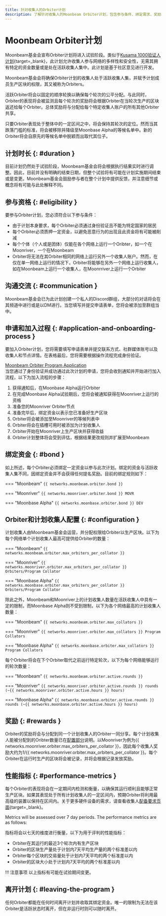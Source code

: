 ```yaml
---
title: 针对收集人的Orbiter计划
description: 了解针对收集人的Moonbeam Orbiter计划，包含参与条件、绑定需求、奖励、性能指标以及更多。
---
```


# Moonbeam Orbiter计划

Moonbeam基金会宣布Orbiter计划将进入试验阶段。类似于[Kusama 1000验证人计划](https://thousand-validators.kusama.network/){target=_blank}，此计划允许收集人参与网络的多样性和安全性，无需其拥有特定的资金数量或是处在活跃收集人集中。此计划是基于社区意见进行开发。

Moonbeam基金会将确保Orbiter计划的收集人处于活跃收集人集，并赋予计划成员生产区块的权限，其又被称为Orbiters。

活跃Orbiter将会以固定的顺序轮换以确保每个轮次的公平分配。与此同时，Orbiter的表现将会被监测且每个轮次的奖励将会根据Orbiter在当轮次生产的区块返还给每个Orbiter。总体奖励将与分配给每个特定收集人账户的所有其他Orbiter共享。

只要Orbiter表现处于整体中的一定区间之中，将会保持其轮次的定位。然而当其跌落门槛的标准，将会被移除并降级至Moonbase Alpha的等候名单中。新的Orbiter将会自原先的等候名单中脱颖而出取代其位子。

## 计划时长 {: #duration }

目前计划仍然处于试验阶段，Moonbeam基金会将会根据执行结果实时进行调整。因此，目前并没有明确的结束日期，但整个试验将有可能在计划实施期间结束或是变更。Moonbeam基金会鼓励参与者在整个计划中提供反馈，并注意细节或概念将有可能与此处解释不同。

## 参与资格 {: #eligibility }

要参与Orbiter计划，您必须符合以下参与条件：

- 由于计划本身要求，每个Orbiter必须通过身份验证且不能为特定国家的居民
- 每个Orbiter必须质押一定资金，以避免恶意行为的出现且此资金将有可能被削减
- 每个个体（个人或是团体）仅能在各个网络上运行一个Oribter，如一个在Moonriver，一个在Moonbeam
- Orbiter将无法在其Orbiter相同的网络上运行另外一个收集人账户。然而，在仅在单一网络上运行的情况下，Orbiter将能够在另外一个网络上运行收集人，如在Moonbeam上运行一个收集人，在Moonrriver上运行一个Orbiter

## 沟通交流 {: #communication }

Moonbeam基金会已为此计划创建一个私人的Discord群组，大部分的对话将会在其频道中进行或是以DM进行。当您填写并提交申请表单，您将会被添加至群组当中。

## 申请和加入过程 {: #application-and-onboarding-process }

要加入Orbiter计划，您将需要填写申请表单并提交联系方式、社群媒体账号以及收集人和节点详情。在表格最后，您将需要根据操作流程完成身份验证。

<div class="button-wrapper">
    <a href="https://docs.google.com/forms/d/e/1FAIpQLSewdSAFgs0ZbgvlflmZbHrSpe6uH9HdXdGIL7i07AB2pFgxVQ/viewform" target="_blank" class="md-button">Moonbeam Orbiter Program Application</a>
</div>
当您通过了身份验证并成功通过此次计划的申请，您将会收到通知并开始进行加入流程，以下为加入流程的步骤：

1. 获得通知后，在Moonbase Alpha运行Orbiter
2. 在完成Moonbase Alpha试验期后，您将会被通知获得在Moonriver上运行的资格
3. 准备您的Moonriver Orbiter节点
4. 准备完毕后，绑定资金以表示您已准备好生产区块
5. Orbiter将会被添加至Moonriver的等候列表中
6. Orbiter将会在插槽可用时被添加为计划收集人
7. Orbiter开始在Moonriver上生产区块并获得收益
8. Orbiter计划整体将会受到评估，根据结果更改规则并扩展至Moonbeam

## 绑定资金 {: #bond }

如上所述，每个Orbiter必须绑定一定资金以参与此次计划。绑定的资金与活跃收集人集不同，因绑定资金并不会获得任何提名奖励。目前的绑定规则如下：

=== "Moonbeam"
    ```
    {{ networks.moonbeam.orbiter.bond }}
    ```

=== "Moonriver"
    ```
    {{ networks.moonriver.orbiter.bond }} MOVR
    ```

=== "Moonbase Alpha"
    ```
    {{ networks.moonbase.orbiter.bond }} DEV
    ```

## Orbiter和计划收集人配置 {: #configuration }

计划收集人由Moonbeam基金会运营，并分配权限给Orbiter以生产区块。以下为每个网络单个计划收集人最高可提供给Orbiter的数量：

=== "Moonbeam"
    ```
    {{ networks.moonbeam.orbiter.max_orbiters_per_collator }}
    ```

=== "Moonriver"
    ```
    {{ networks.moonriver.orbiter.max_orbiters_per_collator }} Orbiters/Program Collator
    ```

=== "Moonbase Alpha"
    ```
    {{ networks.moonbase.orbiter.max_orbiters_per_collator }} Orbiters/Program Collator
    ```

除此之外，Moonbeam和Moonriver上的计划收集人数量在活跃收集人中具有一定的限制，而Moonbase Alpha则不受到限制，以下为各个网络最高的计划收集人数量：

=== "Moonbeam"
    ```
    {{ networks.moonbeam.orbiter.max_collators }}
    ```

=== "Moonriver"
    ```
    {{ networks.moonriver.orbiter.max_collators }} Program Collators
    ```

=== "Moonbase Alpha"
    ```
    {{ networks.moonbase.orbiter.max_collators }} Program Collators
    ```

每个Orbiter将会在下个Orbiter取代之前运行特定轮次，以下为每个网络能够运行的轮次数量：

=== "Moonbeam"
    ```
    {{ networks.moonbeam.orbiter.active.rounds }}
    ```

=== "Moonriver"
    ```
    {{ networks.moonriver.orbiter.active.rounds }} rounds (~{{ networks.moonriver.orbiter.active.hours }} hours)
    ```

=== "Moonbase Alpha"
    ```
    {{ networks.moonbase.orbiter.active.rounds }} rounds (~{{ networks.moonbase.orbiter.active.hours }} hours)
    ```

## 奖励 {: #rewards }

Orbiter的奖励将会与分配到同一个计划收集人的Orbiter一同分享。每个计划收集人能被分配到的Oribter数量已在[配置部分](#configuration)说明。以Moonriver为例为{{ networks.moonriver.orbiter.max_orbiters_per_collator }}，因此每个收集人奖励大约为1/{{ networks.moonriver.orbiter.max_orbiters_per_collator }}。每个Orbiter在运行时生产的区块将会被记录，并将会根据记录发放奖励。

## 性能指标 {: #performance-metrics }

每个Orbiter的表现将会在一定期间内检测和衡量，以确保其运行顺利且能够正常生产区块。如果其表现处于所有计划收集人的一定区间内，预期Orbiter将利用最高级的装置以保持在区间内。关于更多硬件设备的需求，请查看收集人[配备要求页面](/node-operators/networks/collators/requirements/){target=_blank}。

Metrics will be assessed over 7 day periods. The performance metrics are as follows:

指标将会以七天的维度进行衡量，以下为用于评判的性能指标：

- Orbiter在其运行的最近3个轮次内有生产区块
- Orbiter的区块生产量处于计划内7天平均生产量的两个标准差以内
- Orbiter每个区块的交易量处于计划内7天平均的两个标准差以内
- Orbiter的区块大小处于计划内7天平均的两个标准差以内

!!! 注意事项
    以上指标有可能在试验期间变更。

## 离开计划 {: #leaving-the-program } 

任何Orbiter都能在任何时间离开计划并收取其绑定资金。唯一的限制为无法在该Orbiter是活跃状态时离开，但在非运行时则可以随时离开。
